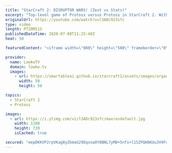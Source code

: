 ```yaml
---
title: "StarCraft 2: DISRUPTOR WARS! (Zest vs Stats)"
excerpt: "Top-level game of Protoss versus Protoss in StarCraft 2. With the new Nexus ability that allows you to overcharge a Shield Battery, macro games are a lot more viable. In the PvP late game it looks like Disruptor Wars are the name of the game.  Best-of-5 Protoss vs Protoss: https://youtu.be/pl6aRA7Amcg"
originalUrl: https://youtube.com/watch?v=l3ADc923sfc
type: video
length: PT20M11S
publishedDateTime: 2020-07-08T11:25:48Z
heat: 50

featuredContent: "<iframe width=\"800\" height=\"500\" frameborder=\"0\" src=\"https://www.youtube.com/embed/l3ADc923sfc\" allow=\"accelerometer; autoplay; encrypted-media; gyroscope; picture-in-picture\" allowfullscreen></iframe>"

provider:
  name: LowkoTV
  domain: lowko.tv
  images:
    - url: https://smartableai.github.io/starcraft2/assets/images/organizations/lowko.tv-50x50.jpg
      width: 50
      height: 50

topics:
  - StarCraft 2
  - Protoss

images:
  - url: https://i.ytimg.com/vi/l3ADc923sfc/maxresdefault.jpg
    width: 1280
    height: 720
    isCached: true

secured: "eepDKKVP2rpVKag0yZkmaG29Dqsna8Y8BNL7yMD+5nfs+l15ZPQH6KUu3V9FqVP3jsTA/iWPSQWkfP11Oya8YcWCcASps4gvNsGs43vV+xbLxqi3PzBWLy6O1duDo5R0ATSfTGYmgFdPJDMzPA6rw41F12BRpSRqC0ojNGAibsR+CpBEl8VyFXfei0AJddAXUoh0NT3S8doLpnz0Oy/q9UMO44SuJwPUPGMWx8/5TB4bFGV9NoSzNX0IsDXkNFGTmWN4hNl0CzImIu2wlQaZnYaKFZgNHF9A/PQ2cuuUEErOgZjzTci57FMRatHcrD9vf4hNhFeF1KGF7fQVbuUHqAyvhTLwFG24hBO9d2SocLul0LFdkBWDk7EyQfxKZQKMMPfCBtzq8dlgxxz5ApBeelgba7KM1R5XJUMCkOSWpcc=;0isNVwJTbha1An4L1s5L/Q=="
---
```


